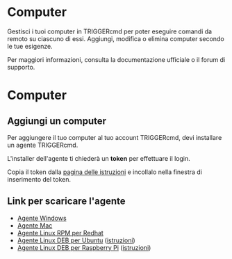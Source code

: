 # Computer

Gestisci i tuoi computer in TRIGGERcmd per poter eseguire comandi da remoto su ciascuno di essi. Aggiungi, modifica o elimina computer secondo le tue esigenze.

Per maggiori informazioni, consulta la documentazione ufficiale o il forum di supporto.

# Computer

## Aggiungi un computer

Per aggiungere il tuo computer al tuo account TRIGGERcmd, devi installare un agente TRIGGERcmd.

L'installer dell'agente ti chiederà un **token** per effettuare il login.

Copia il token dalla [pagina delle istruzioni](https://www.triggercmd.com/user/computer/create) e incollalo nella finestra di inserimento del token.

## Link per scaricare l'agente

  * [Agente Windows](https://agents.triggercmd.com/TRIGGERcmdAgentSetup.exe)
  * [Agente Mac](https://agents.triggercmd.com/TRIGGERcmdAgent.dmg)
  * [Agente Linux RPM per Redhat](https://agents.triggercmd.com/triggercmdagent-1.0.1.x86_64.rpm)
  * [Agente Linux DEB per Ubuntu](https://agents.triggercmd.com/triggercmdagent_1.0.1_amd64.deb) ([istruzioni](https://www.triggercmd.com/forum/topic/11/ubuntu-linux-agent-instructions))
  * [Agente Linux DEB per Raspberry Pi](https://agents.triggercmd.com/triggercmdagent_1.0.1_all.deb) ([istruzioni](https://www.triggercmd.com/forum/topic/12/raspberry-pi-setup))
